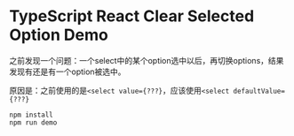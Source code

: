 TypeScript React Clear Selected Option Demo
===========================================

之前发现一个问题：一个select中的某个option选中以后，再切换options，结果发现有还是有一个option被选中。

原因是：之前使用的是`<select value={???}`，应该使用`<select defaultValue={???}`

```
npm install
npm run demo
```
